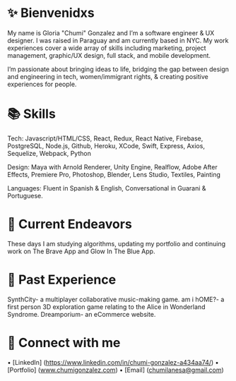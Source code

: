 # ✨ Bienvenidxs

My name is Gloria "Chumi" Gonzalez and I’m a software engineer & UX designer. I was raised in Paraguay and am currently based in NYC. My work experiences cover a wide array of skills including marketing, project management, graphic/UX design, full stack, and mobile development. 

I’m passionate about bringing ideas to life, bridging the gap between design and engineering in tech, women/immigrant rights, & creating positive experiences for people. 

# 📚 Skills
Tech: Javascript/HTML/CSS, React, Redux, React Native, Firebase, PostgreSQL, Node.js, Github, Heroku, XCode, Swift, Express, Axios, Sequelize, Webpack, Python

Design: Maya with Arnold Renderer, Unity Engine, Realflow, Adobe After Effects, Premiere Pro, Photoshop, Blender, Lens Studio, Textiles, Painting

Languages: Fluent in Spanish & English, Conversational in Guarani & Portuguese.

# 🦾 Current Endeavors
These days I am studying algorithms, updating my portfolio and continuing work on The Brave App and Glow In The Blue App.

# 🧠 Past Experience
SynthCity- a multiplayer collaborative music-making game.
am i hOME?- a first person 3D exploration game relating to the Alice in Wonderland Syndrome.
Dreamporium- an eCommerce website.

# 💌 Connect with me
• [LinkedIn] (https://www.linkedin.com/in/chumi-gonzalez-a434aa74/)
• [Portfolio] (www.chumigonzalez.com)
• [Email] (chumilanesa@gmail.com)
